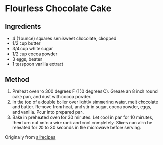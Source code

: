 # Flourless Chocolate Cake

## Ingredients
* 4 (1 ounce) squares semisweet chocolate, chopped
* 1/2 cup butter
* 3/4 cup white sugar
* 1/2 cup cocoa powder
* 3 eggs, beaten
* 1 teaspoon vanilla extract

## Method
1. Preheat oven to 300 degrees F (150 degrees C). Grease an 8 inch round cake pan, and dust with cocoa powder.
2. In the top of a double boiler over lightly simmering water, melt chocolate and butter. Remove from heat, and stir in sugar, cocoa powder, eggs, and vanilla. Pour into prepared pan.
3. Bake in preheated oven for 30 minutes. Let cool in pan for 10 minutes, then turn out onto a wire rack and cool completely. Slices can also be reheated for 20 to 30 seconds in the microwave before serving.

Originally from [allrecipes](http://allrecipes.com/recipe/52718/flourless-chocolate-cake-ii/)